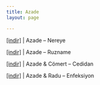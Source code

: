 ```yaml
---
title: Azade
layout: page

---
```

<a href="https://cloud.mail.ru/public/14197c058517/Azade%20-%20Nereye" target="_blank">[indir]</a> | Azade &#8211; Nereye

<a href="https://cloud.mail.ru/public/ffa163b5c4c4/Azade%20-%20Ruzname" target="_blank">[indir]</a> | Azade &#8211; Ruzname

<a href="https://cloud.mail.ru/public/7b0efbbc8ccd/Azade%20%26%20C%C3%B6mert%20-%20Cediddan" target="_blank">[indir]</a> | Azade & Cömert &#8211; Cedidan

<a href="https://cloud.mail.ru/public/c4b6e70a817c/Azade%20%26%20Radu%20-%20Enfeksiyon" target="_blank">[indir]</a> | Azade & Radu &#8211; Enfeksiyon